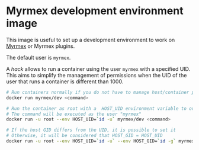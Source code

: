 Myrmex development environment image
===

This image is useful to set up a development environment to work on [Myrmex](https://myrmex-org.github.io/) or Myrmex plugins.

The default user is `myrmex`.

A *hack* allows to run a container using the user `myrmex` with a specified UID.
This aims to simplify the management of permissions when the UID of the user that runs a container is different than 1000.

```bash
# Run containers normally if you do not have to manage host/container permissions
docker run myrmex/dev <command>

# Run the container as root with a  HOST_UID environment variable to override the UID in the container
# The command will be executed as the user "myrmex"
docker run -u root --env HOST_UID=`id -u` myrmex/dev <command>

# If the host GID differs from the UID, it is possible to set it
# Otherwise, it will be considered that HOST_GID = HOST_UID
docker run -u root --env HOST_UID=`id -u` --env HOST_GID=`id -g` myrmex/dev <command>
```
